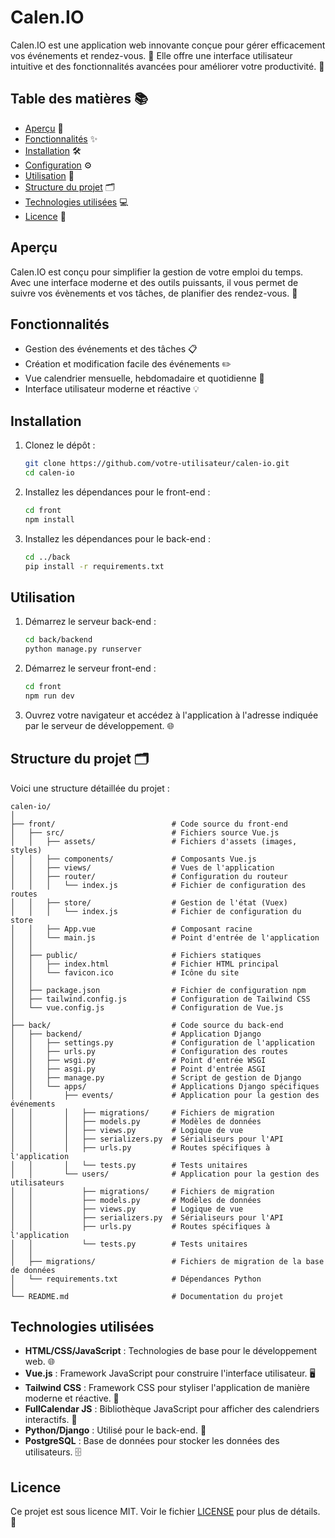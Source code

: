 # Calen.IO

Calen.IO est une application web innovante conçue pour gérer efficacement vos événements et rendez-vous. 📅 Elle offre une interface utilisateur intuitive et des fonctionnalités avancées pour améliorer votre productivité. 🚀

## Table des matières 📚

- [Aperçu](#aperçu) 👀
- [Fonctionnalités](#fonctionnalités) ✨
- [Installation](#installation) 🛠️
- [Configuration](#configuration) ⚙️
- [Utilisation](#utilisation) 📖
- [Structure du projet](#structure-du-projet) 🗂️
- [Technologies utilisées](#technologies-utilisées) 💻
- [Licence](#licence) 📜

## Aperçu

Calen.IO est conçu pour simplifier la gestion de votre emploi du temps. Avec une interface moderne et des outils puissants, il vous permet de suivre vos évènements et vos tâches, de planifier des rendez-vous. 🔔

## Fonctionnalités

- Gestion des événements et des tâches 📋
- Création et modification facile des événements ✏️
- Vue calendrier mensuelle, hebdomadaire et quotidienne 📆
- Interface utilisateur moderne et réactive 💡

## Installation

1. Clonez le dépôt :

   ```bash
   git clone https://github.com/votre-utilisateur/calen-io.git
   cd calen-io
   ```

2. Installez les dépendances pour le front-end :

   ```bash
   cd front
   npm install
   ```

3. Installez les dépendances pour le back-end :
   ```bash
   cd ../back
   pip install -r requirements.txt
   ```

## Utilisation

1. Démarrez le serveur back-end :

   ```bash
   cd back/backend
   python manage.py runserver
   ```

2. Démarrez le serveur front-end :

   ```bash
   cd front
   npm run dev
   ```

3. Ouvrez votre navigateur et accédez à l'application à l'adresse indiquée par le serveur de développement. 🌐

## Structure du projet 🗂️

Voici une structure détaillée du projet :

```
calen-io/
│
├── front/                          # Code source du front-end
│   ├── src/                        # Fichiers source Vue.js
│   │   ├── assets/                 # Fichiers d'assets (images, styles)
│   │   ├── components/             # Composants Vue.js
│   │   ├── views/                  # Vues de l'application
│   │   ├── router/                 # Configuration du routeur
│   │   │   └── index.js            # Fichier de configuration des routes
│   │   ├── store/                  # Gestion de l'état (Vuex)
│   │   │   └── index.js            # Fichier de configuration du store
│   │   ├── App.vue                 # Composant racine
│   │   └── main.js                 # Point d'entrée de l'application
│   │
│   ├── public/                     # Fichiers statiques
│   │   ├── index.html              # Fichier HTML principal
│   │   └── favicon.ico             # Icône du site
│   │
│   ├── package.json                # Fichier de configuration npm
│   ├── tailwind.config.js          # Configuration de Tailwind CSS
│   └── vue.config.js               # Configuration de Vue.js
│
├── back/                           # Code source du back-end
│   ├── backend/                    # Application Django
│   │   ├── settings.py             # Configuration de l'application
│   │   ├── urls.py                 # Configuration des routes
│   │   ├── wsgi.py                 # Point d'entrée WSGI
│   │   ├── asgi.py                 # Point d'entrée ASGI
│   │   ├── manage.py               # Script de gestion de Django
│   │   └── apps/                   # Applications Django spécifiques
│   │       ├── events/             # Application pour la gestion des événements
│   │       │   ├── migrations/     # Fichiers de migration
│   │       │   ├── models.py       # Modèles de données
│   │       │   ├── views.py        # Logique de vue
│   │       │   ├── serializers.py  # Sérialiseurs pour l'API
│   │       │   ├── urls.py         # Routes spécifiques à l'application
│   │       │   └── tests.py        # Tests unitaires
│   │       └── users/              # Application pour la gestion des utilisateurs
│   │           ├── migrations/     # Fichiers de migration
│   │           ├── models.py       # Modèles de données
│   │           ├── views.py        # Logique de vue
│   │           ├── serializers.py  # Sérialiseurs pour l'API
│   │           ├── urls.py         # Routes spécifiques à l'application
│   │           └── tests.py        # Tests unitaires
│   │
│   ├── migrations/                 # Fichiers de migration de la base de données
│   └── requirements.txt            # Dépendances Python
│
└── README.md                       # Documentation du projet
```

## Technologies utilisées

- **HTML/CSS/JavaScript** : Technologies de base pour le développement web. 🌐
- **Vue.js** : Framework JavaScript pour construire l'interface utilisateur. 🖥️
- **Tailwind CSS** : Framework CSS pour styliser l'application de manière moderne et réactive. 🎨
- **FullCalendar JS** : Bibliothèque JavaScript pour afficher des calendriers interactifs. 📅
- **Python/Django** : Utilisé pour le back-end. 🐍
- **PostgreSQL** : Base de données pour stocker les données des utilisateurs. 🗄️

## Licence

Ce projet est sous licence MIT. Voir le fichier [LICENSE](LICENSE) pour plus de détails. 📄

